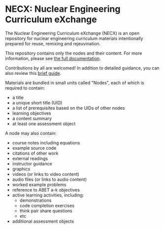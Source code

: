 # NECX: Nuclear Engineering Curriculum eXchange

The Nuclear Engineering Curriculum eXchange (NECX) is an open repository for
nuclear engineering curriculum materials intentionally prepared for reuse,
remixing and rejeuvination.

This repository contains only the nodes and their content.  For more
information, please see [the full documentation](http://necx-org.github.io/).

Contributions by all are welcomed!  In addition to detailed guidance, you can
also review this [brief guide](CONTRIBUTING.md).

Materials are bundled in small units called "Nodes", each of which is required
to contain:
* a title
* a unique short title (UID)
* a list of prerequisites based on the UIDs of other nodes
* learning objectives
* a content summary
* at least one assessment object

A node may also contain:
* course notes including equations
* example source code
* citations of other work
* external readings
* instructor guidance
* graphics
* videos (or links to video content)
* audio files (or links to audio content)
* worked example problems
* reference to ABET a-k objectives
* active learning activities, including:
    * demonstrations
    * code completion exercises
    * think pair share questions
    * etc
* additional assessment objects


